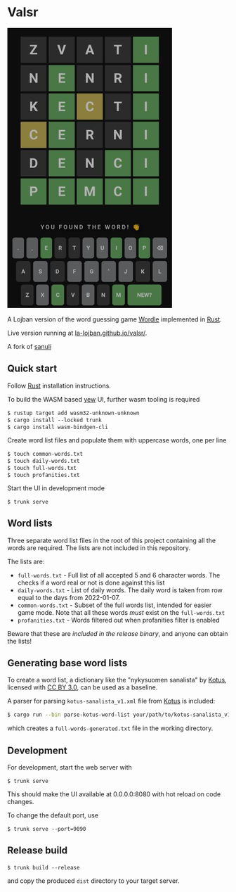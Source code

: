 # Valsr

![Valsr](/static/valsr.jpg)

A Lojban version of the word guessing game [Wordle](https://www.powerlanguage.co.uk/wordle/) implemented in [Rust](https://www.rust-lang.org).

Live version running at [la-lojban.github.io/valsr/](https://la-lojban.github.io/valsr/).

A fork of [sanuli](https://github.com/Cadiac/sanuli)

## Quick start

Follow [Rust](https://www.rust-lang.org/en-US/install.html) installation instructions.

To build the WASM based [yew](https://yew.rs/) UI, further wasm tooling is required

```
$ rustup target add wasm32-unknown-unknown
$ cargo install --locked trunk
$ cargo install wasm-bindgen-cli
```

Create word list files and populate them with uppercase words, one per line

```
$ touch common-words.txt
$ touch daily-words.txt
$ touch full-words.txt
$ touch profanities.txt
```

Start the UI in development mode
```
$ trunk serve
```

## Word lists

Three separate word list files in the root of this project containing all the words are required. The lists are not included in this repository.

The lists are:
- `full-words.txt` - Full list of all accepted 5 and 6 character words. The checks if a word real or not is done against this list
- `daily-words.txt` - List of daily words. The daily word is taken from row equal to the days from 2022-01-07.
- `common-words.txt` - Subset of the full words list, intended for easier game mode. Note that all these words _must_ exist on the `full-words.txt`
- `profanities.txt` - Words filtered out when profanities filter is enabled

Beware that these are _included in the release binary_, and anyone can obtain the lists!

## Generating base word lists

To create a word list, a dictionary like the "nykysuomen sanalista" by [Kotus](https://kaino.kotus.fi/sanat/nykysuomi/), licensed with [CC BY 3.0](https://creativecommons.org/licenses/by/3.0/deed.fi), can be used as a baseline.

A parser for parsing `kotus-sanalista_v1.xml` file from [Kotus](https://kaino.kotus.fi/sanat/nykysuomi/) is included:

```bash
$ cargo run --bin parse-kotus-word-list your/path/to/kotus-sanalista_v1.xml
```

which creates a `full-words-generated.txt` file in the working directory.

## Development

For development, start the web server with

```
$ trunk serve
```

This should make the UI available at 0.0.0.0:8080 with hot reload on code changes.

To change the default port, use

```
$ trunk serve --port=9090
```

## Release build

```
$ trunk build --release
```

and copy the produced `dist` directory to your target server.
